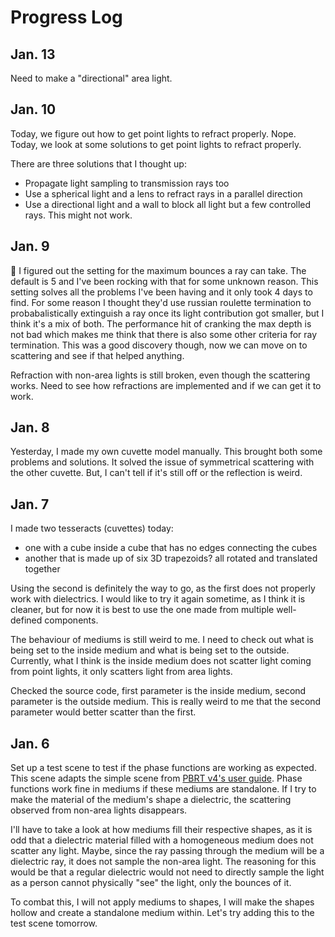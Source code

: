 # Progress Log

## Jan. 13

Need to make a "directional" area light.

## Jan. 10

Today, we figure out how to get point lights to refract properly.
Nope.
Today, we look at some solutions to get point lights to refract properly.

There are three solutions that I thought up:
- Propagate light sampling to transmission rays too 
- Use a spherical light and a lens to refract rays in a parallel direction
- Use a directional light and a wall to block all light but a few controlled rays.
    This might not work.

## Jan. 9

:facepalm: I figured out the setting for the maximum bounces a ray can take.
The default is 5 and I've been rocking with that for some unknown reason.
This setting solves all the problems I've been having and it only took 4 days to find.
For some reason I thought they'd use russian roulette termination to probabalistically
extinguish a ray once its light contribution got smaller,
but I think it's a mix of both.
The performance hit of cranking the max depth is not bad which makes me think
that there is also some other criteria for ray termination.
This was a good discovery though, 
now we can move on to scattering and see if that helped anything.

Refraction with non-area lights is still broken,
even though the scattering works.
Need to see how refractions are implemented and if we can get it to work.

## Jan. 8

Yesterday, I made my own cuvette model manually.
This brought both some problems and solutions.
It solved the issue of symmetrical scattering with the other cuvette.
But, I can't tell if it's still off or the reflection is weird.

## Jan. 7

I made two tesseracts (cuvettes) today: 
- one with a cube inside a cube that has no edges connecting the cubes
- another that is made up of six 3D trapezoids? all rotated and translated together

Using the second is definitely the way to go,
as the first does not properly work with dielectrics.
I would like to try it again sometime, as I think it is cleaner,
but for now it is best to use the one made from multiple well-defined components.

The behaviour of mediums is still weird to me.
I need to check out what is being set to the inside medium and what is being set to the outside.
Currently, what I think is the inside medium does not scatter light coming from
point lights,
it only scatters light from area lights.

Checked the source code, first parameter is the inside medium, second parameter is the outside medium.
This is really weird to me that the second parameter would better scatter than the first.

## Jan. 6

Set up a test scene to test if the phase functions are working as expected.
This scene adapts the simple scene from [PBRT v4's user guide](https://pbrt.org/fileformat-v4#example).
Phase functions work fine in mediums if these mediums are standalone.
If I try to make the material of the medium's shape a dielectric,
the scattering observed from non-area lights disappears.

I'll have to take a look at how mediums fill their respective shapes,
as it is odd that a dielectric material filled with a homogeneous medium
does not scatter any light.
Maybe, since the ray passing through the medium will be a dielectric ray,
it does not sample the non-area light.
The reasoning for this would be that a regular dielectric would not need to
directly sample the light as a person cannot physically "see" the light,
only the bounces of it.

To combat this, I will not apply mediums to shapes,
I will make the shapes hollow and create a standalone medium within.
Let's try adding this to the test scene tomorrow.

